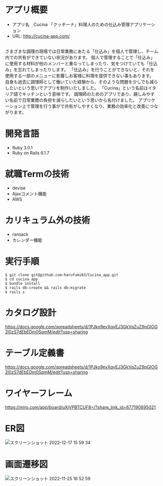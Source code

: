 # アプリ概要
- アプリ名　Cucina 「クッチーナ」料理人のための仕込み管理アプリケーション  
- URL:  http://cucina-app.com/
<br>
さまざまな調理の現場では日常業務にあたる「仕込み」を個人で管理し、チーム内での共有ができていない状況があります。  
個人で管理することで「仕込み」に使用する材料が他のメンバーと重なってしまったり、気をつけていても「仕込み」を忘れてしまったりします。
「仕込み」を行うことができないと、それを使用する一部のメニューに影響しお客様に料理を提供できない事もあります。  
自身も過去に調理師として働いていた経験から、そのような問題を少しでも減らしたいという思いでアプリを制作いたしました。  
「Cucina」という名前はイタリア語でキッチンという意味です。  
調理師のためのアプリであり、親しみやすい名前で日常業務の負担を減らしたいという思いから名付けました。
アプリケーション上で管理を行う事がで共有がしやすくなり、業務の効率化と改善につながります。

# 開発言語
- Ruby 3.0.1
- Ruby on Rails 6.1.7

# 就職Termの技術
- devise
- Ajaxコメント機能
- AWS

# カリキュラム外の技術
- ransack
- カレンダー機能

# 実行手順
```
$ git clone git@github.com:harufumi03/Cucina_app.git
$ cd cucina_app
$ bundle install
$ rails db:create && rails db:migrate
$ rails s
```

# カタログ設計
https://docs.google.com/spreadsheets/d/1PJko9evXqyEJ3GkVqZuZ9pGIOG2l0zS7dEbEDm0SqmM/edit?usp=sharing

# テーブル定義書
https://docs.google.com/spreadsheets/d/1PJko9evXqyEJ3GkVqZuZ9pGIOG2l0zS7dEbEDm0SqmM/edit?usp=sharing

# ワイヤーフレーム
https://miro.com/app/board/uXjVPBTCUF8=/?share_link_id=677190895021

# ER図
![スクリーンショット 2022-12-17 15 59 34](https://user-images.githubusercontent.com/112235965/208229918-b3c2f017-c024-4955-80fd-31b32b5eeb96.png)

# 画面遷移図
![スクリーンショット 2022-11-25 16 52 59](https://user-images.githubusercontent.com/112235965/203929418-1436cfe2-f970-40b8-bbec-6650a9b6432a.png)
